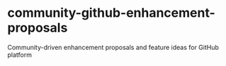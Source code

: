 # community-github-enhancement-proposals
Community-driven enhancement proposals and feature ideas for GitHub platform
